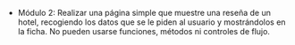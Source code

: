 - Módulo 2: 
Realizar una página simple que muestre una reseña de un hotel, recogiendo los datos que se le piden al usuario y mostrándolos en la ficha. No pueden usarse funciones, métodos ni controles de flujo.